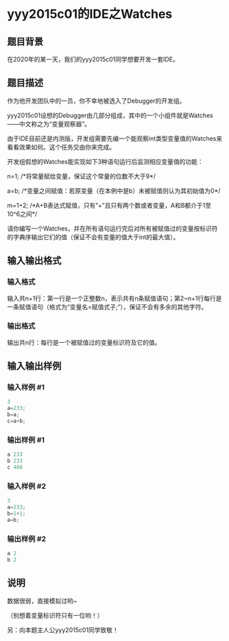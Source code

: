 # yyy2015c01的IDE之Watches

## 题目背景

在2020年的某一天，我们的yyy2015c01同学想要开发一套IDE。

## 题目描述

作为他开发团队中的一员，你不幸地被选入了Debugger的开发组。

yyy2015c01设想的Debugger由几部分组成，其中的一个小组件就是Watches——中文称之为“变量观察器”。

由于IDE目前还是内测版，开发组需要先编一个能观察int类型变量值的Watches来看看效果如何。这个任务交由你来完成。

开发组假想的Watches能实现如下3种语句运行后监测相应变量值的功能：

n=1; /\*将常量赋给变量，保证这个常量的位数不大于9\*/

a=b; /\*变量之间赋值：若原变量（在本例中是b）未被赋值则认为其初始值为0\*/

m=1+2; /\*A+B表达式赋值，只有“+”且只有两个数或者变量，A和B都介于1至10^6之间\*/

请你编写一个Watches，并在所有语句运行完后对所有被赋值过的变量按标识符的字典序输出它们的值（保证不会有变量的值大于int的最大值）。

## 输入输出格式

### 输入格式

输入共n+1行：第一行是一个正整数n，表示共有n条赋值语句；第2~n+1行每行是一条赋值语句（格式为“变量名=赋值式子;”），保证不会有多余的其他字符。

### 输出格式

输出共n行：每行是一个被赋值过的变量标识符及它的值。

## 输入输出样例

### 输入样例 #1

```cpp
3
a=233;
b=a;
c=a+b;
```


### 输出样例 #1

```cpp
a 233
b 233
c 466
```


### 输入样例 #2

```cpp
3
a=233;
b=1+1;
a=b;
```


### 输出样例 #2

```cpp
a 2
b 2
```


## 说明

数据很弱，直接模拟过哟~

（别想着变量标识符只有一位哟！）

另：向本题主人公yyy2015c01同学致敬！

